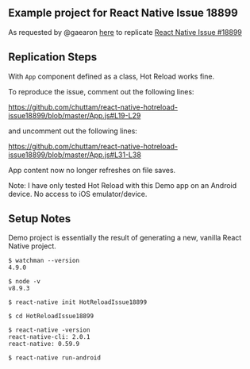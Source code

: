 ## Example project for React Native Issue 18899
As requested by @gaearon [here](https://github.com/facebook/react-native/issues/18899#issuecomment-504218594) to replicate [React Native Issue #18899](https://github.com/facebook/react-native/issues/18899)

## Replication Steps

With `App` component defined as a class, Hot Reload works fine.

To reproduce the issue, comment out the following lines:

https://github.com/chuttam/react-native-hotreload-issue18899/blob/master/App.js#L19-L29

and uncomment out the following lines:

https://github.com/chuttam/react-native-hotreload-issue18899/blob/master/App.js#L31-L38

App content now no longer refreshes on file saves.

Note: I have only tested Hot Reload with this Demo app on an Android device. No access to iOS emulator/device.

## Setup Notes
Demo project is essentially the result of generating a new, vanilla React Native project.

```
$ watchman --version
4.9.0

$ node -v
v8.9.3

$ react-native init HotReloadIssue18899

$ cd HotReloadIssue18899

$ react-native -version
react-native-cli: 2.0.1
react-native: 0.59.9

$ react-native run-android
```
